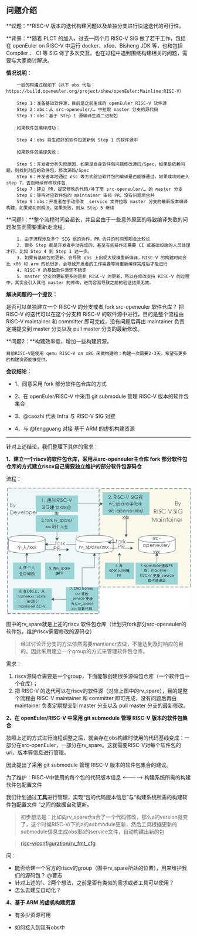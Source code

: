 ## 问题介绍

**议题：**RISC-V 版本的迭代构建问题以及单独分支进行快速迭代的可行性。

**背景：**随着 PLCT 的加入，过去一两个月 RISC-V SIG 做了若干工作，包括在 openEuler on RISC-V 中运行 docker、xfce、Bisheng JDK 等，也和包括 Compiler 、 CI 等 SIG 做了多次交互。也在过程中遇到围绕构建相关的问题，需要与大家商讨解决。

**情况说明：**

        一般的构建过程如下（以下 obs 代指：https://build.openeuler.org/project/show/openEuler:Mainline:RISC-V）
    
        Step 1：准备基础软件源，目前是之前生成的 openEuler RISC-V 软件源
        Step 2：obs：从 src-openeuler/… 中拉取 master 分支的源代码
        Step 3：obs：基于 Step 1 源编译生成二进制包
    
        如果软件包编译成功：
    
        Step 4：obs 将生成好的软件包更新到 Step 1 的软件源中
    
        如果软件包编译失败：
    
        Step 5：开发者分析失败原因，如果是自身软件包问题修改源码/Spec，如果是依赖问题，则找到对应的软件包，修改源码/Spec
        Step 6：开发者本地通过 osc 等方式验证软件包的编译是否能够通过，如果成功则进入 step 7，否则继续修改软件包
        Step 7：建立 PR，提交修改的代码/补丁至 src-openeuler/… 的 master 分支
        Step 8：等待对应软件包的 maintainer 审核 PR，没有问题后合并
        Step 9：obs：开发者在手动修改 _service 文件拉取 master 分支的最新版本编译构建，如果成功则解决，如果失败，则从 Step 5 继续

**问题1：**整个流程时间会超长，并且会由于一些意外原因的导致编译失败的问题发生而需要重新走流程。

        1. 由于流程涉及多个 SIG 组的协作，PR 合并的时间预期会比较长
        2. 很多 Step 都是开发者手动完成的，甚至有些操作还需要 CI 或基础设施的人员处理才行，比如 Step 4 到 Step 1 这一步。
        3. 如果有基础包的更新，会导致 obs 上出现大规模重新编译，RISC-V 的构建时间会比 x86 和 arm 的长很多，会导致开发者的工作需要等待重新编译完成后才能进行
        4. RISC-V 的基础软件源还不稳定
        5. master 分支的更新更多的是非 RISC-V 的更新，所以在修改支持 RISC-V 的过程中，其实会引入其他 master 的修改，进而容易导致之前的验证结果无效。

**解决问题的一个提议：**

是否可以单独建立一个 RISC-V 的分支或者 fork  src-openeuler 软件仓库？
把 RISC-V 的迭代可以在这个分支和 RISC-V 的软件源中进行，目的是整个流程由 RISC-V maintainer 和 committer 即可完成，没有问题后再由 maintainer 负责
定期提交到 master 分支以及 pull master 分支的最新修改。



**问题2：**构建效率低，增加一些构建资源。

```
目前RISC-V是使用 qemu RISC-V on x86 来做构建的；构建一次需要2-3天，希望有更多的构建资源能够提供。
```



**会议结论：**

- 1、同意采用 fork 部分软件包仓库的方式

- 2、在 openEuler/RISC-V 中采用 git submodule 管理 RISC-V 版本的软件包集合

- 3、@caozhi 代表 Infra 与 RISC-V SIG 对接

- 4、与 @fengguang 对接 基于 ARM 的虚机构建资源



---

针对上述结论，我们整理下具体的需求：

**1、建立一个riscv的软件包仓库，采用从src-openeuler主仓库 fork 部分软件包仓库的方式建立riscv自己需要独立维护的部分软件包源码仓**

流程：

![输入图片说明](images/112613_742a5218_8240201.png)

图中的rv_spare就是上述的riscv 软件包仓库（计划只fork部分src-openeuler的软件包，维护riscv需要修改的源码仓）

> 经过讨论开分支的方法依然需要mantianer去做，不能达到及时响应的目的。因此采用建立一个group的方式来管理软件包仓库。



需求：

1. riscv源码仓需要是一个group，下面能够创建很多源码包仓库（一个软件包一个仓库）；
2. 把 RISC-V 的迭代可以在riscv的软件源（对应上图中的rv_spare），目的是整个流程由 RISC-V maintainer 和 committer 即可完成，没有问题后再由 maintainer 负责定期提交到 master 分支以及 pull master 分支的最新修改。



**2、在 openEuler/RISC-V 中采用 git submodule 管理 RISC-V 版本的软件包集合**

按照上述的方式进行流程调整之后，就会存在obs构建时使用的代码基线变成：一部分在src-openEuler，一部分在rv_spare。这就需要RISC-V对每个软件包的url、版本等信息进行管理。

因此提出了采用 git submodule 管理 RISC-V 版本的软件包集合的建议。



为了维护：RISC-V中使用的每个包的代码版本信息  <----->  构建系统所需的构建软件包配置文件 

我们计划通过**工具**进行管理，实现“包的代码版本信息”与“构建系统所需的构建软件包配置文件 ”之间的数据自动更新。

> 初步想法是：比如向rv_spare仓a合了一个代码修改，那么a的version就变了，这个时候RISC-V/下的a的submodule更新，然后工具根据更新的submodule信息生成obs里a的service文件，自动构建出新的包

> [risc-v/configuration/rv_fmt_cfg](https://gitee.com/openeuler/RISC-V/blob/master/configuration/rv_cfg.list)  



问：

- 能否给建一个官方的riscv的group（图中rv_spare所处的位置），用来维护我们的源码包？  @曹志
- 针对上述的1、2两个想法，之前是否有类似的需求或者工具可以使用？
- 怎么去建立自动化？



**4、基于 ARM 的虚机构建资源**

- 有多少资源可用

- 如何接入到现有obs中

  

